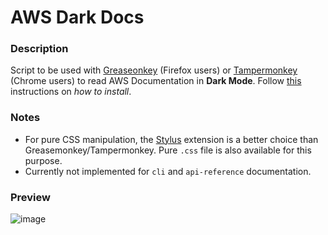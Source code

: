# AWS Dark Docs

### Description
Script to be used with [Greaseonkey](https://addons.mozilla.org/en-US/firefox/addon/greasemonkey/) (Firefox users) or [Tampermonkey](https://www.tampermonkey.net/) (Chrome users) to read AWS Documentation in **Dark Mode**. Follow [this](https://github.com/moderntribe/tampermonkey-scripts) instructions on *how to install*.  

### Notes
- For pure CSS manipulation, the [Stylus](https://add0n.com/stylus.html) extension is a better choice than Greasemonkey/Tampermonkey. Pure `.css` file is also available for this purpose.  
- Currently not implemented for `cli` and `api-reference` documentation.

### Preview
![image](https://user-images.githubusercontent.com/43250806/77828144-9e279b80-7111-11ea-9590-b897bce8cc23.png)
